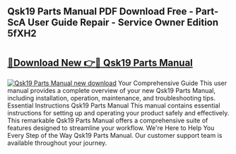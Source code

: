 ## Qsk19 Parts Manual PDF Download Free - Part-ScA User Guide Repair - Service Owner Edition 5fXH2

# <h2><a href="http://bc79871.oget.top/?id=Qsk19+Parts+Manual">🔗Download New 👉🔴 Qsk19 Parts Manual</a></h2>

[![Qsk19 Parts Manual new download](https://i.imgur.com/5g1atiW.png)](http://bc79871.oget.top/?id=Qsk19+Parts+Manual)
Your Comprehensive Guide This user manual provides a complete overview of your new Qsk19 Parts Manual, including installation, operation, maintenance, and troubleshooting tips. Essential Instructions Qsk19 Parts Manual This manual contains essential instructions for setting up and operating your product safely and effectively. This remarkable Qsk19 Parts Manual offers a comprehensive suite of features designed to streamline your workflow. We're Here to Help You Every Step of the Way Qsk19 Parts Manual. Our customer support team is available throughout your journey.

